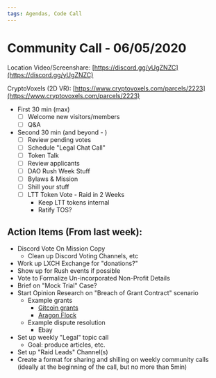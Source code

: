 ```yaml
---
tags: Agendas, Code Call
---
```


# Community Call - 06/05/2020

Location Video/Screenshare: [https://discord.gg/yUgZNZC](https://discord.gg/yUgZNZC)

CryptoVoxels (2D VR): [https://www.cryptovoxels.com/parcels/2223](https://www.cryptovoxels.com/parcels/2223)

- First 30 min (max)
    - [ ]  Welcome new visitors/members
    - [ ]  Q&A

- Second 30 min (and beyond - )
    - [ ]  Review pending votes
    - [ ]  Schedule "Legal Chat Call"
    - [ ]  Token Talk
    - [ ]  Review applicants
    - [ ]  DAO Rush Week Stuff
    - [ ]  Bylaws & Mission
    - [ ]  Shill your stuff
    - [ ]  LTT Token Vote - Raid in 2 Weeks
        - Keep LTT tokens internal
        - Ratify TOS?

## Action Items (From last week):

- Discord Vote On Mission Copy
    - Clean up Discord Voting Channels, etc
- Work up LXCH Exchange for "donations?"
- Show up for Rush events if possible
- Vote to Formalize Un-incorporated Non-Profit Details
- Brief on "Mock Trial" Case?
- Start Opinion Research on "Breach of Grant Contract" scenario
    - Example grants
        - [Gitcoin grants](https://gitcoin.co/wiki/grants/)
        - [Aragon Flock](https://github.com/aragon/flock)
    - Example dispute resolution
        - Ebay
- Set up weekly "Legal" topic call
    - Goal: produce articles, etc.
- Set up "Raid Leads" Channel(s)
- Create a format for sharing and shilling on weekly community calls (ideally at the beginning of the call, but no more than 5min)
